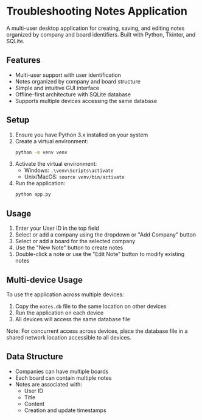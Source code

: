 # Troubleshooting Notes Application

A multi-user desktop application for creating, saving, and editing notes organized by company and board identifiers. Built with Python, Tkinter, and SQLite.

## Features

- Multi-user support with user identification
- Notes organized by company and board structure
- Simple and intuitive GUI interface
- Offline-first architecture with SQLite database
- Supports multiple devices accessing the same database

## Setup

1. Ensure you have Python 3.x installed on your system
2. Create a virtual environment:
   ```bash
   python -m venv venv
   ```
3. Activate the virtual environment:
   - Windows: `.\venv\Scripts\activate`
   - Unix/MacOS: `source venv/bin/activate`
4. Run the application:
   ```bash
   python app.py
   ```

## Usage

1. Enter your User ID in the top field
2. Select or add a company using the dropdown or "Add Company" button
3. Select or add a board for the selected company
4. Use the "New Note" button to create notes
5. Double-click a note or use the "Edit Note" button to modify existing notes

## Multi-device Usage

To use the application across multiple devices:
1. Copy the `notes.db` file to the same location on other devices
2. Run the application on each device
3. All devices will access the same database file

Note: For concurrent access across devices, place the database file in a shared network location accessible to all devices.

## Data Structure

- Companies can have multiple boards
- Each board can contain multiple notes
- Notes are associated with:
  - User ID
  - Title
  - Content
  - Creation and update timestamps